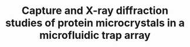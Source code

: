 ---
author_profile: false
title: "Capture and X-ray diffraction studies of protein microcrystals in a microfluidic trap array"
authors: "Lyubimov AR, Murray TD, **Koehl A**, Araci IE, Uervirojnangkoorn M, Zeldin OB, Cohen AE, Soltis SM, Baxter EL, Brester AS, Sauter NK, Brunger AT, Berger JM"
pub_date: 2015-04-01
journal: 'Acta Crystallographica Section D Biological Crystallography'
image: ''
pdf: ''
pmid: 25849403
pmcid: PMC4388268
pdbs: 
  - 4WMG
---